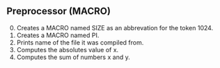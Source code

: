 ## Preprocessor (MACRO)

0. Creates a MACRO named SIZE as an abbrevation for the token 1024.
1. Creates a MACRO named PI.
2. Prints name of the file it was compiled from.
3. Computes the absolutes value of x.
4. Computes the sum of numbers x and y.
